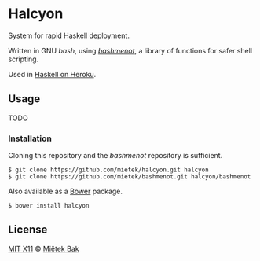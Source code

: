 Halcyon
=======

System for rapid Haskell deployment.

Written in GNU _bash_, using [_bashmenot_](https://github.com/mietek/bashmenot/), a library of functions for safer shell scripting.

Used in [Haskell on Heroku](https://github.com/mietek/haskell-on-heroku/).


Usage
-----

TODO


### Installation

Cloning this repository and the _bashmenot_ repository is sufficient.

```
$ git clone https://github.com/mietek/halcyon.git halcyon
$ git clone https://github.com/mietek/bashmenot.git halcyon/bashmenot
```

Also available as a [Bower](http://bower.io/) package.

```
$ bower install halcyon
```


License
-------

[MIT X11](https://github.com/mietek/license/blob/master/LICENSE.md) © [Miëtek Bak](http://mietek.io/)
